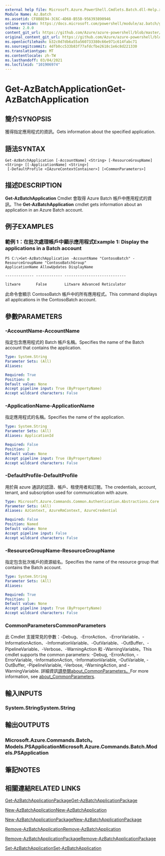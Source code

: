```yaml
---
external help file: Microsoft.Azure.PowerShell.Cmdlets.Batch.dll-Help.xml
Module Name: Az.Batch
ms.assetid: CF8B8E94-3C6C-4D68-B55B-956393890946
online version: https://docs.microsoft.com/powershell/module/az.batch/get-azbatchapplication
schema: 2.0.0
content_git_url: https://github.com/Azure/azure-powershell/blob/master/src/Batch/Batch/help/Get-AzBatchApplication.md
original_content_git_url: https://github.com/Azure/azure-powershell/blob/master/src/Batch/Batch/help/Get-AzBatchApplication.md
ms.openlocfilehash: b32c0d7db6a55a560733380c66e971c614fabc71
ms.sourcegitcommit: 4dfb0cc533b83f77afdcfbe2618c1e6c8d221330
ms.translationtype: MT
ms.contentlocale: zh-TW
ms.lasthandoff: 03/04/2021
ms.locfileid: "101906974"
---
```

# <span data-ttu-id="af362-101">Get-AzBatchApplication</span><span class="sxs-lookup"><span data-stu-id="af362-101">Get-AzBatchApplication</span></span>

## <span data-ttu-id="af362-102">簡介</span><span class="sxs-lookup"><span data-stu-id="af362-102">SYNOPSIS</span></span>
<span data-ttu-id="af362-103">獲得指定應用程式的資訊。</span><span class="sxs-lookup"><span data-stu-id="af362-103">Gets information about the specified application.</span></span>

## <span data-ttu-id="af362-104">語法</span><span class="sxs-lookup"><span data-stu-id="af362-104">SYNTAX</span></span>

```
Get-AzBatchApplication [-AccountName] <String> [-ResourceGroupName] <String> [[-ApplicationName] <String>]
 [-DefaultProfile <IAzureContextContainer>] [<CommonParameters>]
```

## <span data-ttu-id="af362-105">描述</span><span class="sxs-lookup"><span data-stu-id="af362-105">DESCRIPTION</span></span>
<span data-ttu-id="af362-106">**Get-AzBatchApplication** Cmdlet 會取得 Azure Batch 帳戶中應用程式的資訊。</span><span class="sxs-lookup"><span data-stu-id="af362-106">The **Get-AzBatchApplication** cmdlet gets information about an application in an Azure Batch account.</span></span>

## <span data-ttu-id="af362-107">例子</span><span class="sxs-lookup"><span data-stu-id="af362-107">EXAMPLES</span></span>

### <span data-ttu-id="af362-108">範例 1：在批次處理帳戶中顯示應用程式</span><span class="sxs-lookup"><span data-stu-id="af362-108">Example 1: Display the applications in a Batch account</span></span>
```
PS C:\>Get-AzBatchApplication -AccountName "ContosoBatch" -ResourceGroupName "ContosoBatchGroup"
ApplicationName AllowUpdates DisplayName

------------- ------------ ----------------------------

litware       False        Litware Advanced Reticulator
```

<span data-ttu-id="af362-109">此命令會顯示 ContosoBatch 帳戶中的所有應用程式。</span><span class="sxs-lookup"><span data-stu-id="af362-109">This command displays all applications in the ContosoBatch account.</span></span>

## <span data-ttu-id="af362-110">參數</span><span class="sxs-lookup"><span data-stu-id="af362-110">PARAMETERS</span></span>

### <span data-ttu-id="af362-111">-AccountName</span><span class="sxs-lookup"><span data-stu-id="af362-111">-AccountName</span></span>
<span data-ttu-id="af362-112">指定包含應用程式的 Batch 帳戶名稱。</span><span class="sxs-lookup"><span data-stu-id="af362-112">Specifies the name of the Batch account that contains the application.</span></span>

```yaml
Type: System.String
Parameter Sets: (All)
Aliases:

Required: True
Position: 0
Default value: None
Accept pipeline input: True (ByPropertyName)
Accept wildcard characters: False
```

### <span data-ttu-id="af362-113">-ApplicationName</span><span class="sxs-lookup"><span data-stu-id="af362-113">-ApplicationName</span></span>
<span data-ttu-id="af362-114">指定應用程式的名稱。</span><span class="sxs-lookup"><span data-stu-id="af362-114">Specifies the name of the application.</span></span>

```yaml
Type: System.String
Parameter Sets: (All)
Aliases: ApplicationId

Required: False
Position: 2
Default value: None
Accept pipeline input: True (ByPropertyName)
Accept wildcard characters: False
```

### <span data-ttu-id="af362-115">-DefaultProfile</span><span class="sxs-lookup"><span data-stu-id="af362-115">-DefaultProfile</span></span>
<span data-ttu-id="af362-116">用於與 azure 通訊的認證、帳戶、租使用者和訂閱。</span><span class="sxs-lookup"><span data-stu-id="af362-116">The credentials, account, tenant, and subscription used for communication with azure.</span></span>

```yaml
Type: Microsoft.Azure.Commands.Common.Authentication.Abstractions.Core.IAzureContextContainer
Parameter Sets: (All)
Aliases: AzContext, AzureRmContext, AzureCredential

Required: False
Position: Named
Default value: None
Accept pipeline input: False
Accept wildcard characters: False
```

### <span data-ttu-id="af362-117">-ResourceGroupName</span><span class="sxs-lookup"><span data-stu-id="af362-117">-ResourceGroupName</span></span>
<span data-ttu-id="af362-118">指定包含批次帳戶的資源組名。</span><span class="sxs-lookup"><span data-stu-id="af362-118">Specifies the name of the resource group that contains the Batch account.</span></span>

```yaml
Type: System.String
Parameter Sets: (All)
Aliases:

Required: True
Position: 1
Default value: None
Accept pipeline input: True (ByPropertyName)
Accept wildcard characters: False
```

### <span data-ttu-id="af362-119">CommonParameters</span><span class="sxs-lookup"><span data-stu-id="af362-119">CommonParameters</span></span>
<span data-ttu-id="af362-120">此 Cmdlet 支援常見的參數：-Debug、-ErrorAction、-ErrorVariable、-InformationAction、-InformationVariable、-OutVariable、-OutBuffer、-PipelineVariable、-Verbose、-WarningAction 和 -WarningVariable。</span><span class="sxs-lookup"><span data-stu-id="af362-120">This cmdlet supports the common parameters: -Debug, -ErrorAction, -ErrorVariable, -InformationAction, -InformationVariable, -OutVariable, -OutBuffer, -PipelineVariable, -Verbose, -WarningAction, and -WarningVariable.</span></span> <span data-ttu-id="af362-121">詳細資訊[請參閱about_CommonParameters。](http://go.microsoft.com/fwlink/?LinkID=113216)</span><span class="sxs-lookup"><span data-stu-id="af362-121">For more information, see [about_CommonParameters](http://go.microsoft.com/fwlink/?LinkID=113216).</span></span>

## <span data-ttu-id="af362-122">輸入</span><span class="sxs-lookup"><span data-stu-id="af362-122">INPUTS</span></span>

### <span data-ttu-id="af362-123">System.String</span><span class="sxs-lookup"><span data-stu-id="af362-123">System.String</span></span>

## <span data-ttu-id="af362-124">輸出</span><span class="sxs-lookup"><span data-stu-id="af362-124">OUTPUTS</span></span>

### <span data-ttu-id="af362-125">Microsoft.Azure.Commands.Batch。Models.PSApplication</span><span class="sxs-lookup"><span data-stu-id="af362-125">Microsoft.Azure.Commands.Batch.Models.PSApplication</span></span>

## <span data-ttu-id="af362-126">筆記</span><span class="sxs-lookup"><span data-stu-id="af362-126">NOTES</span></span>

## <span data-ttu-id="af362-127">相關連結</span><span class="sxs-lookup"><span data-stu-id="af362-127">RELATED LINKS</span></span>

[<span data-ttu-id="af362-128">Get-AzBatchApplicationPackage</span><span class="sxs-lookup"><span data-stu-id="af362-128">Get-AzBatchApplicationPackage</span></span>](./Get-AzBatchApplicationPackage.md)

[<span data-ttu-id="af362-129">New-AzBatchApplication</span><span class="sxs-lookup"><span data-stu-id="af362-129">New-AzBatchApplication</span></span>](./New-AzBatchApplication.md)

[<span data-ttu-id="af362-130">New-AzBatchApplicationPackage</span><span class="sxs-lookup"><span data-stu-id="af362-130">New-AzBatchApplicationPackage</span></span>](./New-AzBatchApplicationPackage.md)

[<span data-ttu-id="af362-131">Remove-AzBatchApplication</span><span class="sxs-lookup"><span data-stu-id="af362-131">Remove-AzBatchApplication</span></span>](./Remove-AzBatchApplication.md)

[<span data-ttu-id="af362-132">Remove-AzBatchApplicationPackage</span><span class="sxs-lookup"><span data-stu-id="af362-132">Remove-AzBatchApplicationPackage</span></span>](./Remove-AzBatchApplicationPackage.md)

[<span data-ttu-id="af362-133">Set-AzBatchApplication</span><span class="sxs-lookup"><span data-stu-id="af362-133">Set-AzBatchApplication</span></span>](./Set-AzBatchApplication.md)


